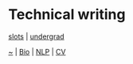# Technical writing

[slots](/work/writing/technical-writing/slots/) | [undergrad](/work/writing/technical-writing/undergrad/)

[~](https://smbirnbaum.github.io/work) | [Bio](https://smbirnbaum.github.io/work/bio/) | [NLP](https://smbirnbaum.github.io/work/nlp/) | [CV](https://smbirnbaum.github.io/work/cv/)